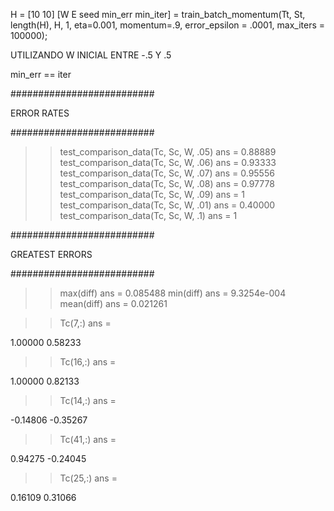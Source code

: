 H = [10 10]
[W E seed min_err min_iter] = train_batch_momentum(Tt, St, length(H), H, 1, eta=0.001, momentum=.9, error_epsilon = .0001, max_iters = 100000);

UTILIZANDO W INICIAL ENTRE -.5 Y .5

min_err == iter

##########################

ERROR RATES

##########################


>> test_comparison_data(Tc, Sc, W, .05)
ans =  0.88889
>> test_comparison_data(Tc, Sc, W, .06)
ans =  0.93333
>> test_comparison_data(Tc, Sc, W, .07)
ans =  0.95556
>> test_comparison_data(Tc, Sc, W, .08)
ans =  0.97778
>> test_comparison_data(Tc, Sc, W, .09)
ans =  1
>> test_comparison_data(Tc, Sc, W, .01)
ans =  0.40000
>> test_comparison_data(Tc, Sc, W, .1)
ans =  1


##########################

GREATEST ERRORS

##########################


>> max(diff)
ans =  0.085488
>> min(diff)
ans =   9.3254e-004
>> mean(diff)
ans =  0.021261
>>

>> Tc(7,:)
ans =

   1.00000   0.58233

>> Tc(16,:)
ans =

   1.00000   0.82133

>> Tc(14,:)
ans =

  -0.14806  -0.35267

>> Tc(41,:)
ans =

   0.94275  -0.24045

>> Tc(25,:)
ans =

   0.16109   0.31066



